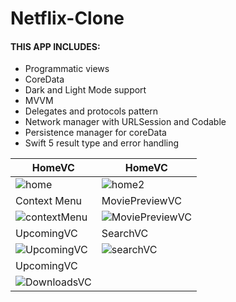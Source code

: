 # Netflix-Clone

#### THIS APP INCLUDES:
- Programmatic views
- CoreData
- Dark and Light Mode support
- MVVM
- Delegates and protocols pattern
- Network manager with URLSession and Codable
- Persistence manager for coreData
- Swift 5 result type and error handling

| HomeVC | HomeVC |
| ------------- | ------------- |
| ![home](https://user-images.githubusercontent.com/45595606/212150233-b18f68fe-45f5-49bc-890a-7d7f2dcdac0d.png) | ![home2](https://user-images.githubusercontent.com/45595606/212150412-39545c55-062a-46b1-906d-7e5750954e71.png) |
| Context Menu | MoviePreviewVC |
| ![contextMenu](https://user-images.githubusercontent.com/45595606/212150806-90b8e4dd-32b8-47aa-96ab-5dd36de77258.png) | ![MoviePreviewVC](https://user-images.githubusercontent.com/45595606/212151194-772c88ae-cf74-46f4-a67f-5460ab840878.png) |
| UpcomingVC | SearchVC |
| ![UpcomingVC](https://user-images.githubusercontent.com/45595606/212151469-959c94e6-8f46-47dc-8a62-dc5efe27695b.png) | ![searchVC](https://user-images.githubusercontent.com/45595606/212151801-9c7df564-75c2-41ec-b918-89b195cfa517.png) |
| UpcomingVC |  |
| ![DownloadsVC](https://user-images.githubusercontent.com/45595606/212152077-cbb91ba3-81ca-4bc8-83b9-acdc96132500.png) |  |
